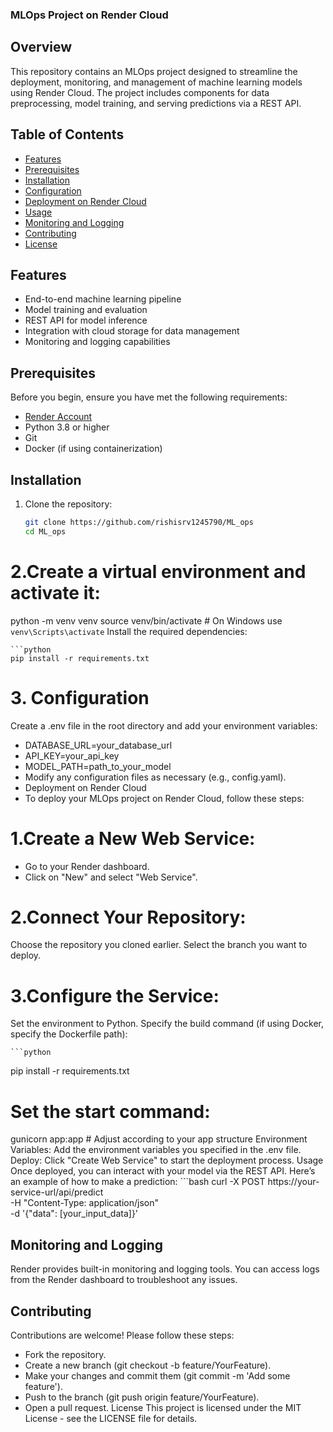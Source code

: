### MLOps Project on Render Cloud

## Overview

This repository contains an MLOps project designed to streamline the deployment, monitoring, and management of machine learning models using Render Cloud. The project includes components for data preprocessing, model training, and serving predictions via a REST API.

## Table of Contents

- [Features](#features)
- [Prerequisites](#prerequisites)
- [Installation](#installation)
- [Configuration](#configuration)
- [Deployment on Render Cloud](#deployment-on-render-cloud)
- [Usage](#usage)
- [Monitoring and Logging](#monitoring-and-logging)
- [Contributing](#contributing)
- [License](#license)

## Features

- End-to-end machine learning pipeline
- Model training and evaluation
- REST API for model inference
- Integration with cloud storage for data management
- Monitoring and logging capabilities

## Prerequisites

Before you begin, ensure you have met the following requirements:

- [Render Account](https://render.com/)
- Python 3.8 or higher
- Git
- Docker (if using containerization)

## Installation

1. Clone the repository:

   ```bash
   git clone https://github.com/rishisrv1245790/ML_ops
   cd ML_ops

# 2.Create a virtual environment and activate it:

python -m venv venv
source venv/bin/activate  # On Windows use `venv\Scripts\activate`
Install the required dependencies:

    ```python
    pip install -r requirements.txt

# 3. Configuration
Create a .env file in the root directory and add your environment variables:

- DATABASE_URL=your_database_url
- API_KEY=your_api_key
- MODEL_PATH=path_to_your_model
- Modify any configuration files as necessary (e.g., config.yaml).
- Deployment on Render Cloud
- To deploy your MLOps project on Render Cloud, follow these steps:

# 1.Create a New Web Service:
- Go to your Render dashboard.
- Click on "New" and select "Web Service".

# 2.Connect Your Repository:
Choose the repository you cloned earlier.
Select the branch you want to deploy.

# 3.Configure the Service:
Set the environment to Python.
Specify the build command (if using Docker, specify the Dockerfile path):

    ```python
   pip install -r requirements.txt

# Set the start command:

gunicorn app:app  # Adjust according to your app structure
Environment Variables:
Add the environment variables you specified in the .env file.
Deploy:
Click "Create Web Service" to start the deployment process.
Usage
Once deployed, you can interact with your model via the REST API. Here’s an example of how to make a prediction:
    ```bash
    curl -X POST https://your-service-url/api/predict \
    -H "Content-Type: application/json" \
    -d '{"data": [your_input_data]}'

## Monitoring and Logging
Render provides built-in monitoring and logging tools. You can access logs from the Render dashboard to troubleshoot any issues.

## Contributing
Contributions are welcome! Please follow these steps:

- Fork the repository.
- Create a new branch (git checkout -b feature/YourFeature).
- Make your changes and commit them (git commit -m 'Add some feature').
- Push to the branch (git push origin feature/YourFeature).
- Open a pull request.
License
This project is licensed under the MIT License - see the LICENSE file for details.

